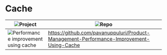 # Cache

| ![Project](https://img.shields.io/badge/Project-blue.svg)      | ![Repo](https://img.shields.io/badge/Repo-blue.svg)         |
|--------------|------------------|
| ![Performance improvement using cache](https://img.shields.io/badge/Performance%20improvement%20using%20cache-red.svg)        | https://github.com/pavanuppuluri/Product-Management-Performance-Improvement-Using-Cache           |

